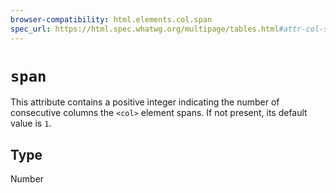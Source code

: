```yaml
---
browser-compatibility: html.elements.col.span
spec_url: https://html.spec.whatwg.org/multipage/tables.html#attr-col-span
---
```


# `span`

This attribute contains a positive integer indicating the number of
consecutive columns the `<col>` element spans. If not present, its
default value is `1`.

## Type

Number
